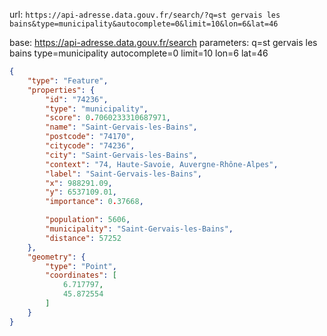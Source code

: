 url: `https://api-adresse.data.gouv.fr/search/?q=st gervais les bains&type=municipality&autocomplete=0&limit=10&lon=6&lat=46`

base: https://api-adresse.data.gouv.fr/search
parameters:
q=st gervais les bains
type=municipality
autocomplete=0
limit=10
lon=6
lat=46

```json
{
    "type": "Feature",
    "properties": {
        "id": "74236",
        "type": "municipality",
        "score": 0.7060233310687971,
        "name": "Saint-Gervais-les-Bains",
        "postcode": "74170",
        "citycode": "74236",
        "city": "Saint-Gervais-les-Bains",
        "context": "74, Haute-Savoie, Auvergne-Rhône-Alpes",
        "label": "Saint-Gervais-les-Bains",
        "x": 988291.09,
        "y": 6537109.01,
        "importance": 0.37668,

        "population": 5606,
        "municipality": "Saint-Gervais-les-Bains",
        "distance": 57252
    },
    "geometry": {
        "type": "Point",
        "coordinates": [
            6.717797,
            45.872554
        ]
    }
}
```
